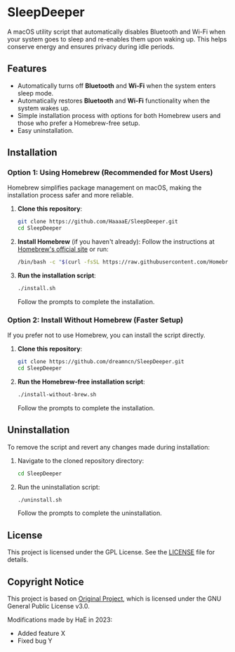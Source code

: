 # SleepDeeper

A macOS utility script that automatically disables Bluetooth and Wi-Fi when your system goes to sleep and re-enables them upon waking up. This helps conserve energy and ensures privacy during idle periods.

## Features
- Automatically turns off **Bluetooth** and **Wi-Fi** when the system enters sleep mode.
- Automatically restores **Bluetooth** and **Wi-Fi** functionality when the system wakes up.
- Simple installation process with options for both Homebrew users and those who prefer a Homebrew-free setup.
- Easy uninstallation.

## Installation

### Option 1: Using Homebrew (Recommended for Most Users)
Homebrew simplifies package management on macOS, making the installation process safer and more reliable.

1. **Clone this repository**:
   ```bash
   git clone https://github.com/HaaaaE/SleepDeeper.git
   cd SleepDeeper
   ```

2. **Install Homebrew** (if you haven't already):
   Follow the instructions at [Homebrew's official site](https://brew.sh/) or run:
   ```bash
   /bin/bash -c "$(curl -fsSL https://raw.githubusercontent.com/Homebrew/install/HEAD/install.sh)"
   ```

3. **Run the installation script**:
   ```bash
   ./install.sh
   ```
   Follow the prompts to complete the installation.

### Option 2: Install Without Homebrew (Faster Setup)
If you prefer not to use Homebrew, you can install the script directly.

1. **Clone this repository**:
   ```bash
   git clone https://github.com/dreamncn/SleepDeeper.git
   cd SleepDeeper
   ```

2. **Run the Homebrew-free installation script**:
   ```bash
   ./install-without-brew.sh
   ```
   Follow the prompts to complete the installation.

## Uninstallation
To remove the script and revert any changes made during installation:

1. Navigate to the cloned repository directory:
   ```bash
   cd SleepDeeper
   ```

2. Run the uninstallation script:
   ```bash
   ./uninstall.sh
   ```
   Follow the prompts to complete the uninstallation.

## License
This project is licensed under the GPL License. See the [LICENSE](LICENSE) file for details.
## Copyright Notice

This project is based on [Original Project](https://example.com), which is licensed under the GNU General Public License v3.0.

Modifications made by HaE in 2023:
- Added feature X
- Fixed bug Y